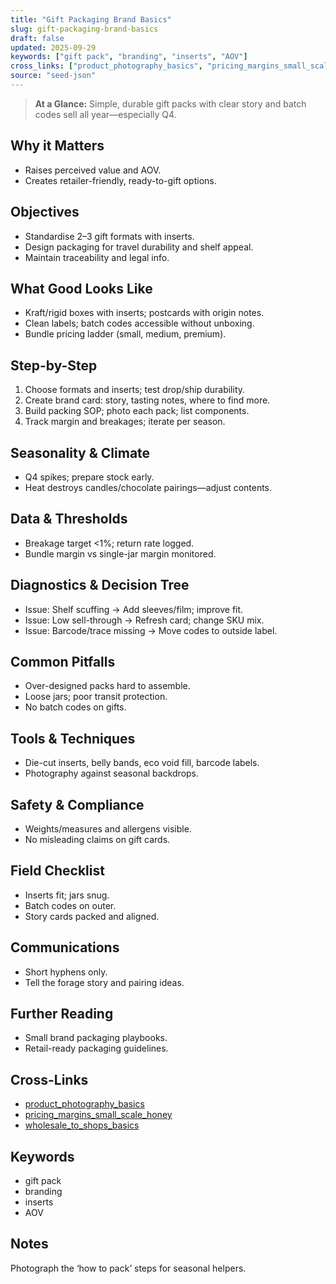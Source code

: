 ```yaml
---
title: "Gift Packaging Brand Basics"
slug: gift-packaging-brand-basics
draft: false
updated: 2025-09-29
keywords: ["gift pack", "branding", "inserts", "AOV"]
cross_links: ["product_photography_basics", "pricing_margins_small_scale_honey", "wholesale_to_shops_basics"]
source: "seed-json"
---
```


> **At a Glance:** Simple, durable gift packs with clear story and batch codes sell all year—especially Q4.

## Why it Matters
- Raises perceived value and AOV.
- Creates retailer-friendly, ready-to-gift options.

## Objectives
- Standardise 2–3 gift formats with inserts.
- Design packaging for travel durability and shelf appeal.
- Maintain traceability and legal info.

## What Good Looks Like
- Kraft/rigid boxes with inserts; postcards with origin notes.
- Clean labels; batch codes accessible without unboxing.
- Bundle pricing ladder (small, medium, premium).

## Step-by-Step
1) Choose formats and inserts; test drop/ship durability.
2) Create brand card: story, tasting notes, where to find more.
3) Build packing SOP; photo each pack; list components.
4) Track margin and breakages; iterate per season.

## Seasonality & Climate
- Q4 spikes; prepare stock early.
- Heat destroys candles/chocolate pairings—adjust contents.

## Data & Thresholds
- Breakage target <1%; return rate logged.
- Bundle margin vs single-jar margin monitored.

## Diagnostics & Decision Tree
- Issue: Shelf scuffing -> Add sleeves/film; improve fit.
- Issue: Low sell-through -> Refresh card; change SKU mix.
- Issue: Barcode/trace missing -> Move codes to outside label.

## Common Pitfalls
- Over-designed packs hard to assemble.
- Loose jars; poor transit protection.
- No batch codes on gifts.

## Tools & Techniques
- Die-cut inserts, belly bands, eco void fill, barcode labels.
- Photography against seasonal backdrops.

## Safety & Compliance
- Weights/measures and allergens visible.
- No misleading claims on gift cards.

## Field Checklist
- Inserts fit; jars snug.
- Batch codes on outer.
- Story cards packed and aligned.

## Communications
- Short hyphens only.
- Tell the forage story and pairing ideas.

## Further Reading
- Small brand packaging playbooks.
- Retail-ready packaging guidelines.

## Cross-Links
- [product_photography_basics](/topics/product-photography-basics/)
- [pricing_margins_small_scale_honey](/topics/pricing-margins-small-scale-honey/)
- [wholesale_to_shops_basics](/topics/wholesale-to-shops-basics/)

## Keywords
- gift pack
- branding
- inserts
- AOV

## Notes
Photograph the ‘how to pack’ steps for seasonal helpers.
